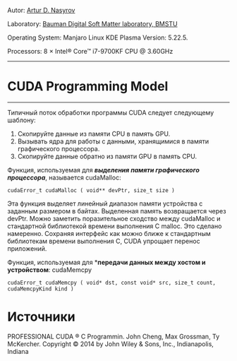 Autor: [Artur D. Nasyrov](https://github.com/Arturawesome)

Laboratory: [Bauman Digital Soft Matter laboratory, BMSTU](http://teratech.ru/en)

Operating System: Manjaro Linux KDE Plasma Version: 5.22.5. 

Processors: 8 × Intel® Core™ i7-9700KF CPU @ 3.60GHz

---

# CUDA Programming Model
---
Типичный поток обработки программы CUDA следует следующему шаблону:
1. Скопируйте данные из памяти CPU в память GPU.
2. Вызывать ядра для работы с данными, хранящимися в памяти графического процессора.
3. Скопируйте данные обратно из памяти GPU в память CPU.

Функция, используемая для ***выделения памяти графического процессора***, называется cudaMalloc:

```shell
cudaError_t cudaMalloc ( void** devPtr, size_t size )
```
Эта функция выделяет линейный диапазон памяти устройства с заданным размером в байтах. Выделенная память возвращается через devPtr. Можно заметить поразительное сходство между cudaMalloc и стандартной библиотекой времени выполнения C malloc. Это сделано намеренно. Сохраняя интерфейс как можно ближе к стандартным библиотекам времени выполнения C, CUDA упрощает перенос приложений.

Функция, используемая для ***передачи данных между хостом и устройством**: cudaMemcpy
```shell
cudaError_t cudaMemcpy ( void* dst, const void* src, size_t count,
cudaMemcpyKind kind )
```


# Источники 
PROFESSIONAL CUDA ® C Programmin. John Cheng, Max Grossman, Ty McKercher. Copyright © 2014 by John Wiley & Sons, Inc., Indianapolis, Indiana
